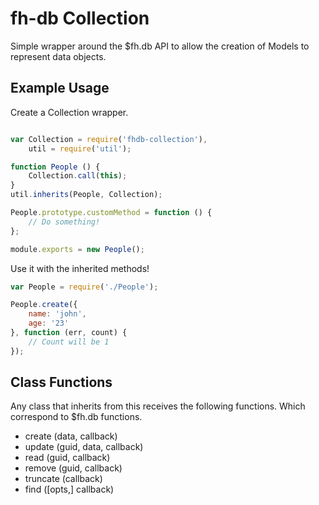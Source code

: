 fh-db Collection
================

Simple wrapper around the $fh.db API to allow the creation of Models to 
represent data objects.

## Example Usage

Create a Collection wrapper.

```javascript

var Collection = require('fhdb-collection'),
	util = require('util');

function People () {
	Collection.call(this);
}
util.inherits(People, Collection);

People.prototype.customMethod = function () {
	// Do something!
};

module.exports = new People();

```

Use it with the inherited methods!

```javascript
var People = require('./People');

People.create({
	name: 'john',
	age: '23'
}, function (err, count) {
	// Count will be 1 
});
```

## Class Functions
Any class that inherits from this receives the following functions. Which 
correspond to $fh.db functions.

* create (data, callback) 
* update (guid, data, callback)
* read (guid, callback)
* remove (guid, callback)
* truncate (callback)
* find ([opts,] callback)
